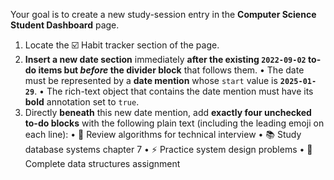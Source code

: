 Your goal is to create a new study-session entry in the **Computer Science Student Dashboard** page.

1. Locate the ☑️ Habit tracker section of the page.
2. **Insert a new date section** immediately **after the existing `2022-09-02` to-do items but *before* the divider block** that follows them.
   • The date must be represented by a **date mention** whose `start` value is **`2025-01-29`**.
   • The rich-text object that contains the date mention must have its **bold** annotation set to `true`.
3. Directly **beneath** this new date mention, add **exactly four unchecked to-do blocks** with the following plain text (including the leading emoji on each line):
   • 🧠 Review algorithms for technical interview
   • 📚 Study database systems chapter 7
   • ⚡ Practice system design problems
   • 🎯 Complete data structures assignment